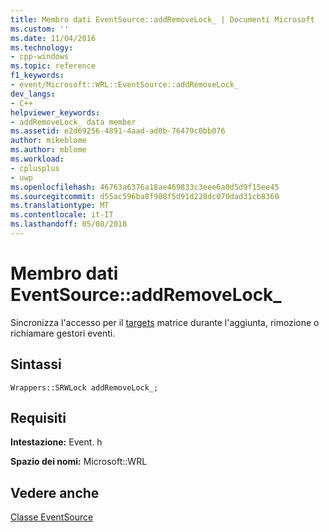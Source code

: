 ```yaml
---
title: Membro dati EventSource::addRemoveLock_ | Documenti Microsoft
ms.custom: ''
ms.date: 11/04/2016
ms.technology:
- cpp-windows
ms.topic: reference
f1_keywords:
- event/Microsoft::WRL::EventSource::addRemoveLock_
dev_langs:
- C++
helpviewer_keywords:
- addRemoveLock_ data member
ms.assetid: e2d69256-4891-4aad-ad0b-76479c0bb076
author: mikeblome
ms.author: mblome
ms.workload:
- cplusplus
- uwp
ms.openlocfilehash: 46763a6376a18ae469833c3eee6a0d5d9f15ee45
ms.sourcegitcommit: d55ac596ba8f908f5d91d228dc070dad31cb8360
ms.translationtype: MT
ms.contentlocale: it-IT
ms.lasthandoff: 05/08/2018
---
```

# <a name="eventsourceaddremovelock-data-member"></a>Membro dati EventSource::addRemoveLock_
Sincronizza l'accesso per il [targets](../windows/eventsource-targets-data-member.md) matrice durante l'aggiunta, rimozione o richiamare gestori eventi.  
  
## <a name="syntax"></a>Sintassi  
  
```  
Wrappers::SRWLock addRemoveLock_;  
```  
  
## <a name="requirements"></a>Requisiti  
 **Intestazione:** Event. h  
  
 **Spazio dei nomi:** Microsoft::WRL
 
 ## <a name="see-also"></a>Vedere anche
 [Classe EventSource](../windows/eventsource-class.md)